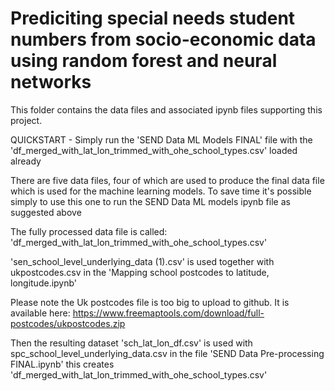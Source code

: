 # Prediciting special needs student numbers from socio-economic data using random forest and neural networks

This folder contains the data files and associated ipynb files supporting this project.

QUICKSTART - Simply run the 'SEND Data ML Models FINAL' file with the 'df_merged_with_lat_lon_trimmed_with_ohe_school_types.csv' loaded already

There are five data files, four of which are used to produce the final data file which is used for the machine learning models. To save time it's possible simply to use this one to run the SEND Data ML models ipynb file as suggested above

The fully processed data file is called: 'df_merged_with_lat_lon_trimmed_with_ohe_school_types.csv'

'sen_school_level_underlying_data (1).csv' is used together with ukpostcodes.csv in the 'Mapping school postcodes to latitude, longitude.ipynb'

Please note the Uk postcodes file is too big to upload to github. It is available here: https://www.freemaptools.com/download/full-postcodes/ukpostcodes.zip

Then the resulting dataset 'sch_lat_lon_df.csv' is used with spc_school_level_underlying_data.csv in the file 'SEND Data Pre-processing FINAL.ipynb' this creates 'df_merged_with_lat_lon_trimmed_with_ohe_school_types.csv'






